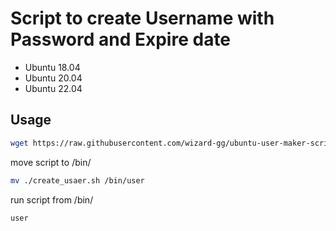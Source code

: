 # Script to create Username with Password and Expire date

- Ubuntu 18.04
- Ubuntu 20.04
- Ubuntu 22.04

## Usage
```bash 
wget https://raw.githubusercontent.com/wizard-gg/ubuntu-user-maker-script/main/create_usaer.sh && sudo chmod +x create_usaer.sh
 ```
 move script to /bin/
```bash 
mv ./create_usaer.sh /bin/user
```
run script from /bin/
```bash 
user
```
